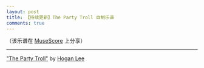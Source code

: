 ```yaml
---
layout: post
title: 【持续更新】The Party Troll 自制乐谱
comments: true
---
```


（该乐谱在 [MuseScore](https://musescore.com/user/27361912/scores/5642671) 上分享）

___

<div id="i-container" />

<span><a href="https://musescore.com/user/27361912/scores/5642671">"The Party Troll"</a> by <a href="https://musescore.com/user/27361912">Hogan Lee</a></span>

<script>
function createIframe(){
  var i = document.createElement("iframe");
  i.src = "https://musescore.com/user/27361912/scores/5642671/embed";
  i.scrolling = "auto";
  i.frameborder = "0";
  i.width = "100%";
  i.height = "394";
  i.allowfullscreen = true;
  i.allow="autoplay; fullscreen";
  document.getElementById("i-container").appendChild(i);
};

if (window.addEventListener)
window.addEventListener("load", createIframe, false);
else if (window.attachEvent)
window.attachEvent("onload", createIframe);
else window.onload = createIframe;
</script>